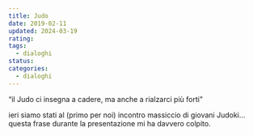 ```yaml
---
title: Judo
date: 2019-02-11
updated: 2024-03-19
rating: 
tags:
  - dialoghi
status: 
categories:
  - dialoghi
---
```


“il Judo ci insegna a cadere, ma anche a rialzarci più forti"

ieri siamo stati al (primo per noi) incontro massiccio di giovani Judoki... questa frase durante la presentazione mi ha davvero colpito.
